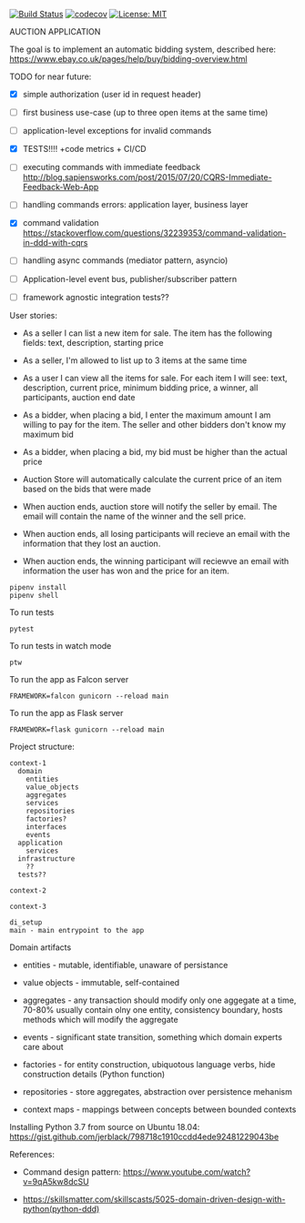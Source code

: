[![Build Status](https://travis-ci.org/Ermlab/python-ddd.svg?branch=master)](https://travis-ci.org/Ermlab/python-ddd)
[![codecov](https://codecov.io/gh/Ermlab/python-ddd/branch/master/graph/badge.svg)](https://codecov.io/gh/Ermlab/python-ddd)
[![License: MIT](https://img.shields.io/badge/License-MIT-yellow.svg)](https://opensource.org/licenses/MIT)

AUCTION APPLICATION

The goal is to implement an automatic bidding system, described here: https://www.ebay.co.uk/pages/help/buy/bidding-overview.html


TODO for near future:

*[X] simple authorization (user id in request header)

*[ ] first business use-case (up to three open items at the same time)

*[ ] application-level exceptions for invalid commands

*[X] TESTS!!!! +code metrics + CI/CD

*[ ] executing commands with immediate feedback
  http://blog.sapiensworks.com/post/2015/07/20/CQRS-Immediate-Feedback-Web-App

*[ ] handling commands errors: application layer, business layer

*[X] command validation
  https://stackoverflow.com/questions/32239353/command-validation-in-ddd-with-cqrs

*[ ] handling async commands (mediator pattern, asyncio)

*[ ] Application-level event bus, publisher/subscriber pattern

*[ ] framework agnostic integration tests??


User stories:

* As a seller I can list a new item for sale. The item has the following fields: text, description, starting price

* As a seller, I'm allowed to list up to 3 items at the same time

* As a user I can view all the items for sale. For each item I will see: text, description, current price, minimum bidding price, a winner, all participants, auction end date

* As a bidder, when placing a bid, I enter the maximum amount I am willing to pay for the item. The seller and other bidders don't know my maximum bid

* As a bidder, when placing a bid, my bid must be higher than the actual price

* Auction Store will automatically calculate the current price of an item based on the bids that were made

* When auction ends, auction store will notify the seller by email. The email will contain the name of the winner and the sell price.

* When auction ends, all losing participants will recieve an email with the information that they lost an auction. 

* When auction ends, the winning participant will reciewve an email with information the user has won and the price for an item.




```
pipenv install
pipenv shell
```

To run tests
```
pytest
```

To run tests in watch mode
```
ptw
```

To run the app as Falcon server
```
FRAMEWORK=falcon gunicorn --reload main
```

To run the app as Flask server
```
FRAMEWORK=flask gunicorn --reload main
```


Project structure:

```
context-1
  domain
    entities
    value_objects
    aggregates
    services
    repositories
    factories?
    interfaces
    events
  application
    services
  infrastructure
    ??
  tests??

context-2

context-3

di_setup
main - main entrypoint to the app
```

Domain artifacts

* entities - mutable, identifiable, unaware of persistance

* value objects - immutable, self-contained

* aggregates - any transaction should modify only one aggegate at a time, 70-80% usually contain olny one entity, consistency boundary, hosts methods which will modify the aggregate

* events - significant state transition, something which domain experts care about

* factories - for entity construction, ubiquotous language verbs, hide construction details (Python function)

* repositories - store aggregates, abstraction over persistence mehanism

* context maps - mappings between concepts between bounded contexts

Installing Python 3.7 from source on Ubuntu 18.04: https://gist.github.com/jerblack/798718c1910ccdd4ede92481229043be

References:

* Command design pattern: https://www.youtube.com/watch?v=9qA5kw8dcSU

* https://skillsmatter.com/skillscasts/5025-domain-driven-design-with-python(python-ddd)